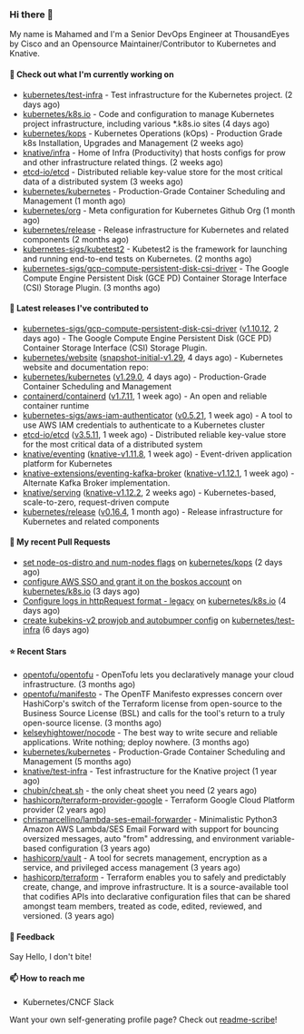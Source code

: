 ### Hi there 👋

My name is Mahamed and I'm a Senior DevOps Engineer at ThousandEyes by Cisco and an Opensource Maintainer/Contributor to Kubernetes and Knative.

#### 👷 Check out what I'm currently working on

- [kubernetes/test-infra](https://github.com/kubernetes/test-infra) - Test infrastructure for the Kubernetes project. (2 days ago)
- [kubernetes/k8s.io](https://github.com/kubernetes/k8s.io) - Code and configuration to manage Kubernetes project infrastructure, including various *.k8s.io sites (4 days ago)
- [kubernetes/kops](https://github.com/kubernetes/kops) - Kubernetes Operations (kOps) - Production Grade k8s Installation, Upgrades and Management (2 weeks ago)
- [knative/infra](https://github.com/knative/infra) - Home of Infra (Productivity) that hosts configs for prow and other infrastructure related things. (2 weeks ago)
- [etcd-io/etcd](https://github.com/etcd-io/etcd) - Distributed reliable key-value store for the most critical data of a distributed system (3 weeks ago)
- [kubernetes/kubernetes](https://github.com/kubernetes/kubernetes) - Production-Grade Container Scheduling and Management (1 month ago)
- [kubernetes/org](https://github.com/kubernetes/org) - Meta configuration for Kubernetes Github Org (1 month ago)
- [kubernetes/release](https://github.com/kubernetes/release) - Release infrastructure for Kubernetes and related components (2 months ago)
- [kubernetes-sigs/kubetest2](https://github.com/kubernetes-sigs/kubetest2) - Kubetest2 is the framework for launching and running end-to-end tests on Kubernetes. (2 months ago)
- [kubernetes-sigs/gcp-compute-persistent-disk-csi-driver](https://github.com/kubernetes-sigs/gcp-compute-persistent-disk-csi-driver) - The Google Compute Engine Persistent Disk (GCE PD) Container Storage Interface (CSI) Storage Plugin. (3 months ago)

#### 🔭 Latest releases I've contributed to

- [kubernetes-sigs/gcp-compute-persistent-disk-csi-driver](https://github.com/kubernetes-sigs/gcp-compute-persistent-disk-csi-driver) ([v1.10.12](https://github.com/kubernetes-sigs/gcp-compute-persistent-disk-csi-driver/releases/tag/v1.10.12), 2 days ago) - The Google Compute Engine Persistent Disk (GCE PD) Container Storage Interface (CSI) Storage Plugin.
- [kubernetes/website](https://github.com/kubernetes/website) ([snapshot-initial-v1.29](https://github.com/kubernetes/website/releases/tag/snapshot-initial-v1.29), 4 days ago) - Kubernetes website and documentation repo: 
- [kubernetes/kubernetes](https://github.com/kubernetes/kubernetes) ([v1.29.0](https://github.com/kubernetes/kubernetes/releases/tag/v1.29.0), 4 days ago) - Production-Grade Container Scheduling and Management
- [containerd/containerd](https://github.com/containerd/containerd) ([v1.7.11](https://github.com/containerd/containerd/releases/tag/v1.7.11), 1 week ago) - An open and reliable container runtime
- [kubernetes-sigs/aws-iam-authenticator](https://github.com/kubernetes-sigs/aws-iam-authenticator) ([v0.5.21](https://github.com/kubernetes-sigs/aws-iam-authenticator/releases/tag/v0.5.21), 1 week ago) - A tool to use AWS IAM credentials to authenticate to a Kubernetes cluster
- [etcd-io/etcd](https://github.com/etcd-io/etcd) ([v3.5.11](https://github.com/etcd-io/etcd/releases/tag/v3.5.11), 1 week ago) - Distributed reliable key-value store for the most critical data of a distributed system
- [knative/eventing](https://github.com/knative/eventing) ([knative-v1.11.8](https://github.com/knative/eventing/releases/tag/knative-v1.11.8), 1 week ago) - Event-driven application platform for Kubernetes
- [knative-extensions/eventing-kafka-broker](https://github.com/knative-extensions/eventing-kafka-broker) ([knative-v1.12.1](https://github.com/knative-extensions/eventing-kafka-broker/releases/tag/knative-v1.12.1), 1 week ago) - Alternate Kafka Broker implementation.
- [knative/serving](https://github.com/knative/serving) ([knative-v1.12.2](https://github.com/knative/serving/releases/tag/knative-v1.12.2), 2 weeks ago) - Kubernetes-based, scale-to-zero, request-driven compute
- [kubernetes/release](https://github.com/kubernetes/release) ([v0.16.4](https://github.com/kubernetes/release/releases/tag/v0.16.4), 1 month ago) - Release infrastructure for Kubernetes and related components

#### 🔨 My recent Pull Requests

- [set node-os-distro and num-nodes flags](https://github.com/kubernetes/kops/pull/16176) on [kubernetes/kops](https://github.com/kubernetes/kops) (2 days ago)
- [configure AWS SSO and grant it on the boskos account](https://github.com/kubernetes/k8s.io/pull/6189) on [kubernetes/k8s.io](https://github.com/kubernetes/k8s.io) (3 days ago)
- [Configure logs in httpRequest format - legacy](https://github.com/kubernetes/k8s.io/pull/6184) on [kubernetes/k8s.io](https://github.com/kubernetes/k8s.io) (4 days ago)
- [create kubekins-v2 prowjob and autobumper config](https://github.com/kubernetes/test-infra/pull/31429) on [kubernetes/test-infra](https://github.com/kubernetes/test-infra) (6 days ago)

#### ⭐ Recent Stars

- [opentofu/opentofu](https://github.com/opentofu/opentofu) - OpenTofu lets you declaratively manage your cloud infrastructure. (3 months ago)
- [opentofu/manifesto](https://github.com/opentofu/manifesto) - The OpenTF Manifesto expresses concern over HashiCorp&#39;s switch of the Terraform license from open-source to the Business Source License (BSL) and calls for the tool&#39;s return to a truly open-source license. (3 months ago)
- [kelseyhightower/nocode](https://github.com/kelseyhightower/nocode) - The best way to write secure and reliable applications. Write nothing; deploy nowhere. (3 months ago)
- [kubernetes/kubernetes](https://github.com/kubernetes/kubernetes) - Production-Grade Container Scheduling and Management (5 months ago)
- [knative/test-infra](https://github.com/knative/test-infra) - Test infrastructure for the Knative project (1 year ago)
- [chubin/cheat.sh](https://github.com/chubin/cheat.sh) - the only cheat sheet you need (2 years ago)
- [hashicorp/terraform-provider-google](https://github.com/hashicorp/terraform-provider-google) - Terraform Google Cloud Platform provider (2 years ago)
- [chrismarcellino/lambda-ses-email-forwarder](https://github.com/chrismarcellino/lambda-ses-email-forwarder) - Minimalistic Python3 Amazon AWS Lambda/SES Email Forward with support for bouncing oversized messages, auto &#34;from&#34; addressing, and environment variable-based configuration (3 years ago)
- [hashicorp/vault](https://github.com/hashicorp/vault) - A tool for secrets management, encryption as a service, and privileged access management (3 years ago)
- [hashicorp/terraform](https://github.com/hashicorp/terraform) - Terraform enables you to safely and predictably create, change, and improve infrastructure. It is a source-available tool that codifies APIs into declarative configuration files that can be shared amongst team members, treated as code, edited, reviewed, and versioned. (3 years ago)

#### 💬 Feedback

Say Hello, I don't bite!

#### 📫 How to reach me

- Kubernetes/CNCF Slack

Want your own self-generating profile page? Check out [readme-scribe](https://github.com/muesli/readme-scribe)!



